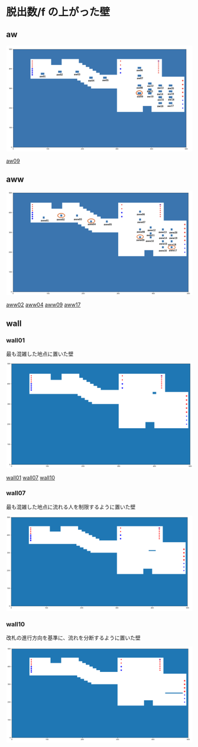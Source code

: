 # 脱出数/f の上がった壁

## aw

![aw](../wall-image/aw_脱出数上がった壁.png)

[aw09](https://github.com/kpab/plottingResult/tree/main/result_morning/aw09)

## aww

![aww](../wall-image/aww_脱出数上がった壁.png)

[aww02](https://github.com/kpab/plottingResult/tree/main/result_morning/aww02)
[aww04](https://github.com/kpab/plottingResult/tree/main/result_morning/aww04)
[aww09](https://github.com/kpab/plottingResult/tree/main/result_morning/aww09)
[aww17](https://github.com/kpab/plottingResult/tree/main/result_morning/aww17)

## wall

### wall01

最も混雑した地点に置いた壁

![wall01](../wall-image/walls/wall01.png)

[wall01](https://github.com/kpab/plottingResult/tree/main/result_morning/wall01)
[wall07](https://github.com/kpab/plottingResult/tree/main/result_morning/wall07)
[wall10](https://github.com/kpab/plottingResult/tree/main/result_morning/wall10)

### wall07

最も混雑した地点に流れる人を制限するように置いた壁

![wall07](../wall-image/walls/wall07.png)

### wall10

改札の進行方向を基準に、流れを分断するように置いた壁

![wall10](../wall-image/walls/wall10.png)
